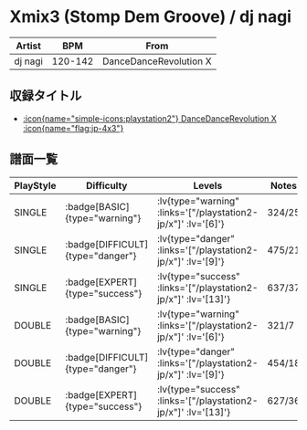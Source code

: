 # Xmix3 (Stomp Dem Groove) / dj nagi

|Artist|BPM|From|
|------|---|----|
|dj nagi|120-142|DanceDanceRevolution X|

## 収録タイトル

- [ :icon{name="simple-icons:playstation2"} DanceDanceRevolution X :icon{name="flag:jp-4x3"} ](/playstation2-jp/x)

## 譜面一覧

|PlayStyle|Difficulty|Levels|Notes|Movie|
|---------|----------|------|-----|-----|
|SINGLE| :badge[BASIC]{type="warning"} | :lv{type="warning" :links='["/playstation2-jp/x"]' :lv='[6]'} |324/25||
|SINGLE| :badge[DIFFICULT]{type="danger"} | :lv{type="danger" :links='["/playstation2-jp/x"]' :lv='[9]'} |475/21||
|SINGLE| :badge[EXPERT]{type="success"} | :lv{type="success" :links='["/playstation2-jp/x"]' :lv='[13]'} |637/37||
|DOUBLE| :badge[BASIC]{type="warning"} | :lv{type="warning" :links='["/playstation2-jp/x"]' :lv='[6]'} |321/7||
|DOUBLE| :badge[DIFFICULT]{type="danger"} | :lv{type="danger" :links='["/playstation2-jp/x"]' :lv='[9]'} |454/18||
|DOUBLE| :badge[EXPERT]{type="success"} | :lv{type="success" :links='["/playstation2-jp/x"]' :lv='[13]'} |627/36||
